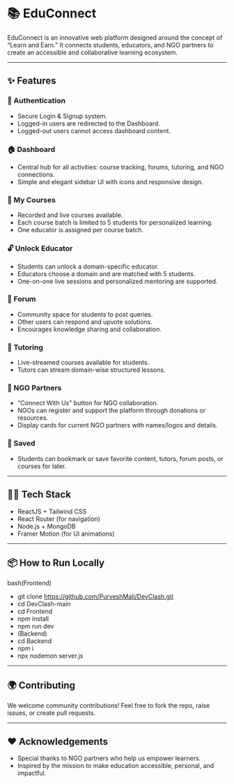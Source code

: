 # 📚 EduConnect

EduConnect is an innovative web platform designed around the concept of “Learn and Earn.” It connects students, educators, and NGO partners to create an accessible and collaborative learning ecosystem.

---

## ✨ Features

### 🔐 Authentication
- Secure Login & Signup system.  
- Logged-in users are redirected to the Dashboard.  
- Logged-out users cannot access dashboard content.

### 🏠 Dashboard
- Central hub for all activities: course tracking, forums, tutoring, and NGO connections.  
- Simple and elegant sidebar UI with icons and responsive design.

### 📘 My Courses
- Recorded and live courses available.
- Each course batch is limited to 5 students for personalized learning.
- One educator is assigned per course batch.

### 🔓 Unlock Educator
- Students can unlock a domain-specific educator.
- Educators choose a domain and are matched with 5 students.
- One-on-one live sessions and personalized mentoring are supported.

### 💬 Forum
- Community space for students to post queries.
- Other users can respond and upvote solutions.
- Encourages knowledge sharing and collaboration.

### 🎥 Tutoring
- Live-streamed courses available for students.
- Tutors can stream domain-wise structured lessons.

### 🤝 NGO Partners
- "Connect With Us" button for NGO collaboration.
- NGOs can register and support the platform through donations or resources.
- Display cards for current NGO partners with names/logos and details.

### 📌 Saved
- Students can bookmark or save favorite content, tutors, forum posts, or courses for later.

---

## 🧑‍💻 Tech Stack

- ReactJS + Tailwind CSS  
- React Router (for navigation)  
- Node.js + MongoDB
- Framer Motion (for UI animations)

---

## 📦 How to Run Locally

bash(Frontend)
- git clone https://github.com/PurveshMali/DevClash.git
- cd DevClash-main
- cd Frontend
- npm install
- npm run dev
- (Backend)
- cd Backend
- npm i
- npx nodemon server.js


---

## 🌍 Contributing

We welcome community contributions! Feel free to fork the repo, raise issues, or create pull requests.

---

## ❤ Acknowledgements

- Special thanks to NGO partners who help us empower learners.
- Inspired by the mission to make education accessible, personal, and impactful.
